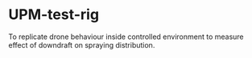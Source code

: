 # UPM-test-rig
To replicate drone behaviour inside controlled environment to measure effect of downdraft on spraying distribution.

